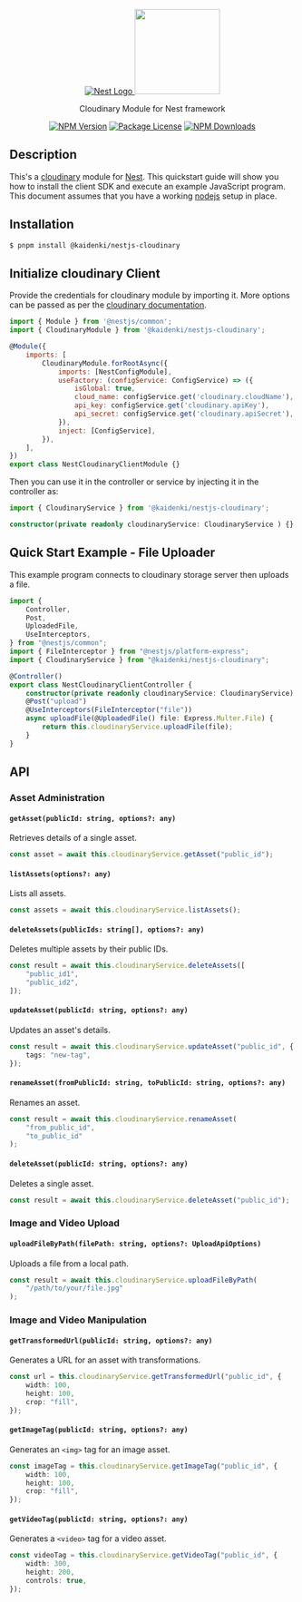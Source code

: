<p align="center">
  <a href="http://nestjs.com/" target="blank"><img src="http://kamilmysliwiec.com/public/nest-logo.png#1" alt="Nest Logo" />   </a>
  <a href="https://cloudinary.com/" target="_blank"><img src="https://i.imgur.com/1UkYh1o.png" width="150"></a>
</p>

<p align="center">Cloudinary Module for Nest framework</p>

<p align="center">
<a href="https://www.npmjs.com/package/@kaidenki/nestjs-cloudinary"><img src="https://img.shields.io/npm/v/@kaidenki/nestjs-cloudinary" alt="NPM Version" /></a>
<a href="https://img.shields.io/npm/l/@kaidenki/nestjs-cloudinary"><img src="https://img.shields.io/npm/l/@kaidenki/nestjs-cloudinary" alt="Package License" /></a>
<a href="https://www.npmjs.com/package/@kaidenki/nestjs-cloudinary"><img src="https://img.shields.io/npm/dw/@kaidenki/nestjs-cloudinary" alt="NPM Downloads" /></a>

</p>

## Description

This's a [cloudinary](https://cloudinary.com/) module for [Nest](https://github.com/nestjs/nest).
This quickstart guide will show you how to install the client SDK and execute an example JavaScript program.
This document assumes that you have a working [nodejs](http://nodejs.org/) setup in place.

## Installation

```bash
$ pnpm install @kaidenki/nestjs-cloudinary
```

## Initialize cloudinary Client

Provide the credentials for cloudinary module by importing it. More options can be passed as per the [cloudinary documentation](https://cloudinary.com/documentation/node_integration#configuration_parameters).

```javascript
import { Module } from '@nestjs/common';
import { CloudinaryModule } from '@kaidenki/nestjs-cloudinary';

@Module({
	imports: [
		CloudinaryModule.forRootAsync({
			imports: [NestConfigModule],
			useFactory: (configService: ConfigService) => ({
				isGlobal: true,
				cloud_name: configService.get('cloudinary.cloudName'),
				api_key: configService.get('cloudinary.apiKey'),
				api_secret: configService.get('cloudinary.apiSecret'),
			}),
			inject: [ConfigService],
		}),
	],
})
export class NestCloudinaryClientModule {}
```

Then you can use it in the controller or service by injecting it in the controller as:

```typescript
import { CloudinaryService } from '@kaidenki/nestjs-cloudinary';

constructor(private readonly cloudinaryService: CloudinaryService ) {}

```

## Quick Start Example - File Uploader

This example program connects to cloudinary storage server then uploads a file.

```typescript
import {
    Controller,
    Post,
    UploadedFile,
    UseInterceptors,
} from "@nestjs/common";
import { FileInterceptor } from "@nestjs/platform-express";
import { CloudinaryService } from "@kaidenki/nestjs-cloudinary";

@Controller()
export class NestCloudinaryClientController {
    constructor(private readonly cloudinaryService: CloudinaryService) {}
    @Post("upload")
    @UseInterceptors(FileInterceptor("file"))
    async uploadFile(@UploadedFile() file: Express.Multer.File) {
        return this.cloudinaryService.uploadFile(file);
    }
}
```

## API

### Asset Administration

#### `getAsset(publicId: string, options?: any)`

Retrieves details of a single asset.

```typescript
const asset = await this.cloudinaryService.getAsset("public_id");
```

#### `listAssets(options?: any)`

Lists all assets.

```typescript
const assets = await this.cloudinaryService.listAssets();
```

#### `deleteAssets(publicIds: string[], options?: any)`

Deletes multiple assets by their public IDs.

```typescript
const result = await this.cloudinaryService.deleteAssets([
    "public_id1",
    "public_id2",
]);
```

#### `updateAsset(publicId: string, options?: any)`

Updates an asset's details.

```typescript
const result = await this.cloudinaryService.updateAsset("public_id", {
    tags: "new-tag",
});
```

#### `renameAsset(fromPublicId: string, toPublicId: string, options?: any)`

Renames an asset.

```typescript
const result = await this.cloudinaryService.renameAsset(
    "from_public_id",
    "to_public_id"
);
```

#### `deleteAsset(publicId: string, options?: any)`

Deletes a single asset.

```typescript
const result = await this.cloudinaryService.deleteAsset("public_id");
```

### Image and Video Upload

#### `uploadFileByPath(filePath: string, options?: UploadApiOptions)`

Uploads a file from a local path.

```typescript
const result = await this.cloudinaryService.uploadFileByPath(
    "/path/to/your/file.jpg"
);
```

### Image and Video Manipulation

#### `getTransformedUrl(publicId: string, options?: any)`

Generates a URL for an asset with transformations.

```typescript
const url = this.cloudinaryService.getTransformedUrl("public_id", {
    width: 100,
    height: 100,
    crop: "fill",
});
```

#### `getImageTag(publicId: string, options?: any)`

Generates an `<img>` tag for an image asset.

```typescript
const imageTag = this.cloudinaryService.getImageTag("public_id", {
    width: 100,
    height: 100,
    crop: "fill",
});
```

#### `getVideoTag(publicId: string, options?: any)`

Generates a `<video>` tag for a video asset.

```typescript
const videoTag = this.cloudinaryService.getVideoTag("public_id", {
    width: 300,
    height: 200,
    controls: true,
});
```
